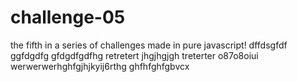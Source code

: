 # challenge-05
the fifth in a series of challenges made in pure javascript! 
dffdsgfdf
ggfdgdfg
gfdgdfgdfhg
retretert
jhgjhgjgh
treterter
o87o8oiui
werwerwerhghfgjhjkyij6rthg
ghfhfghfgbvcx
